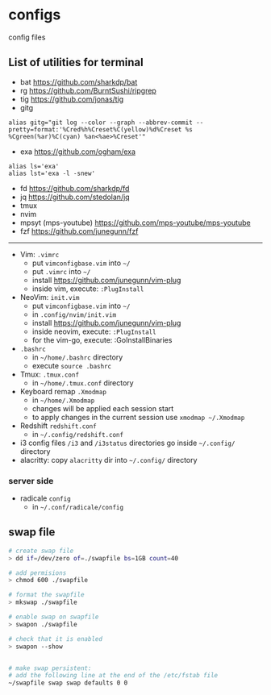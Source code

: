 # configs
config files

## List of utilities for terminal
- bat https://github.com/sharkdp/bat
- rg https://github.com/BurntSushi/ripgrep
- tig https://github.com/jonas/tig
- gitg
```
alias gitg="git log --color --graph --abbrev-commit --pretty=format:'%Cred%h%Creset%C(yellow)%d%Creset %s %Cgreen(%ar)%C(cyan) %an<%ae>%Creset'"
```
- exa https://github.com/ogham/exa
```
alias ls='exa'
alias lst='exa -l -snew'
```
- fd https://github.com/sharkdp/fd
- jq https://github.com/stedolan/jq
- tmux
- nvim
- mpsyt (mps-youtube) https://github.com/mps-youtube/mps-youtube
- fzf https://github.com/junegunn/fzf


---


- Vim: `.vimrc`
	- put `vimconfigbase.vim` into `~/`
	- put `.vimrc` into `~/`
	- install https://github.com/junegunn/vim-plug
	- inside vim, execute: `:PlugInstall`
- NeoVim: `init.vim`
	- put `vimconfigbase.vim` into `~/`
	- in `.config/nvim/init.vim`
	- install https://github.com/junegunn/vim-plug
	- inside neovim, execute: `:PlugInstall`
	- for the vim-go, execute: :GoInstallBinaries
- `.bashrc`
	- in `~/home/.bashrc` directory
	- execute `source .bashrc`
- Tmux: `.tmux.conf`
	- in `~/home/.tmux.conf` directory
- Keyboard remap `.Xmodmap`
	- in `~/home/.Xmodmap`
	- changes will be applied each session start
	- to apply changes in the current session use `xmodmap ~/.Xmodmap`
- Redshift `redshift.conf`
	- in `~/.config/redshift.conf`
- i3 config files `/i3` and `/i3status` directories go inside `~/.config/` directory
- alacritty: copy `alacritty` dir into `~/.config/` directory


### server side
- radicale `config`
	- in `~/.conf/radicale/config`

## swap file
```bash
# create swap file
> dd if=/dev/zero of=./swapfile bs=1GB count=40

# add permisions
> chmod 600 ./swapfile

# format the swapfile
> mkswap ./swapfile

# enable swap on swapfile
> swapon ./swapfile

# check that it is enabled
> swapon --show


# make swap persistent:
# add the following line at the end of the /etc/fstab file
~/swapfile swap swap defaults 0 0
```
